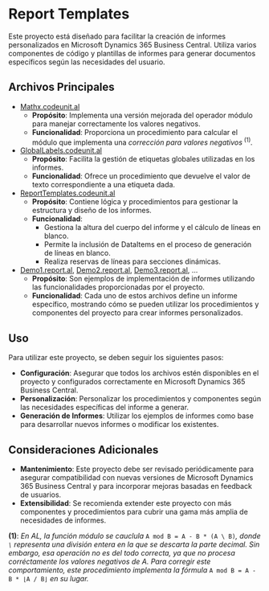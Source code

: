 # Report Templates

Este proyecto está diseñado para facilitar la creación de informes personalizados en Microsoft Dynamics 365 Business Central. Utiliza varios componentes de código y plantillas de informes para generar documentos específicos según las necesidades del usuario.

## Archivos Principales

- [Mathx.codeunit.al](./doc/Mathx.codeunit.md)
    - **Propósito**: Implementa una versión mejorada del operador módulo para manejar correctamente los valores negativos.
    - **Funcionalidad**: Proporciona un procedimiento para calcular el módulo que implementa una _corrección para valores negativos_<sup> (1)</sup>_._
- [GlobalLabels.codeunit.al](./doc/GlobalLabels.codeunit.md)
    - **Propósito**: Facilita la gestión de etiquetas globales utilizadas en los informes.
    - **Funcionalidad**: Ofrece un procedimiento que devuelve el valor de texto correspondiente a una etiqueta dada.
- [ReportTemplates.codeunit.al](./doc/ReportTemplates.codeunit.md)
    - **Propósito**: Contiene lógica y procedimientos para gestionar la estructura y diseño de los informes.
    - **Funcionalidad**:
        - Gestiona la altura del cuerpo del informe y el cálculo de líneas en blanco.
        - Permite la inclusión de DataItems en el proceso de generación de líneas en blanco.
        - Realiza reservas de líneas para secciones dinámicas.
- [Demo1.report.al](./src/report/demo/Demo1.report.al), [Demo2.report.al](./src/report/demo/Demo1.report.al), [Demo3.report.al](./src/report/demo/Demo1.report.al), ...
    - **Propósito**: Son ejemplos de implementación de informes utilizando las funcionalidades proporcionadas por el proyecto.
    - **Funcionalidad**: Cada uno de estos archivos define un informe específico, mostrando cómo se pueden utilizar los procedimientos y componentes del proyecto para crear informes personalizados.

## Uso

Para utilizar este proyecto, se deben seguir los siguientes pasos:

- **Configuración**: Asegurar que todos los archivos estén disponibles en el proyecto y configurados correctamente en Microsoft Dynamics 365 Business Central.
- **Personalización**: Personalizar los procedimientos y componentes según las necesidades específicas del informe a generar.
- **Generación de Informes**: Utilizar los ejemplos de informes como base para desarrollar nuevos informes o modificar los existentes.

## Consideraciones Adicionales

- **Mantenimiento**: Este proyecto debe ser revisado periódicamente para asegurar compatibilidad con nuevas versiones de Microsoft Dynamics 365 Business Central y para incorporar mejoras basadas en feedback de usuarios.
- **Extensibilidad**: Se recomienda extender este proyecto con más componentes y procedimientos para cubrir una gama más amplia de necesidades de informes.

**(1)**: _En AL, la función módulo se cauclula_ `A mod B = A - B * (A \ B)`_, donde `\` representa una división entera en la que se descarta la parte decimal. Sin embargo, esa operación no es del todo correcta, ya que no procesa corréctamente los valores negativos de A. Para corregir este comportamiento, este procedimiento implementa la fórmula_ `A mod B = A - B * ⌊A / B⌋` _en su lugar._
